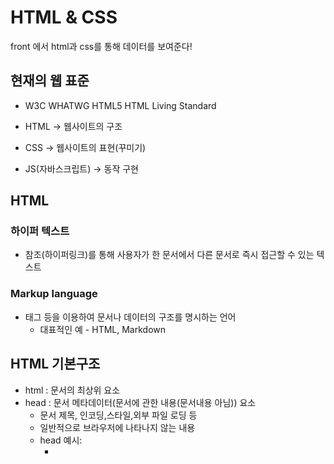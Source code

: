 # HTML & CSS
front 에서 html과 css를 통해 데이터를 보여준다!

## 현재의 웹 표준
* W3C   WHATWG  HTML5   HTML Living Standard

* HTML -> 웹사이트의 구조
* CSS -> 웹사이트의 표현(꾸미기)
* JS(자바스크립트) -> 동작 구현

## HTML
### 하이퍼 텍스트
* 참조(하이퍼링크)를 통해 사용자가 한 문서에서 다른 문서로 즉시 접근할 수 있는 텍스트
### Markup language
* 태그 등을 이용하여 문서나 데이터의 구조를 명시하는 언어
  * 대표적인 예 - HTML, Markdown

## HTML 기본구조
* html : 문서의 최상위 요소
* head : 문서 메타데이터(문서에 관한 내용(문서내용 아님)) 요소
  * 문서 제목, 인코딩,스타일,외부 파일 로딩 등
  * 일반적으로 브라우저에 나타나지 않는 내용
  * head 예시:
    * <title> : 브라우저 상단 타이틀
    * <meta> : 문서 레벨 메타데이터 요소
    * 등등
* body : 문서 본문 요소
  * 실제 화면 구성과 관련된 내용
```
<!-- emmet 자동완성-->
!탭 하면 기본 틀 자동완성
<!DOCTYPE html> -> html 이라는 것을 나타냄
<html lang="en"> -> 언어 설정
<head>
  <meta charset="UTF-8">
  <meta http-equiv="X-UA-Compatible" content="IE=edge">
  <meta name="viewport" content="width=device-width, initial-scale=1.0">
  <title>Document</title> -> 탭에 나오는 제목
</head>
<body>
  <h1>반가워요</h1> (h1 탭)
  <h2>여러개 커서 생김</h2> (h2*개수 탭)여러개 커서 생김
  <h2>여러개 커서 생김</h2> (컨트롤 d -> 다음단어 선택)
  <h2>여러개 커서 생김</h2> (쉬프트 클릭 -> 커서에서 마우스 누르는 데 까지 전체 선택)
  <h2>여러개 커서 생김</h2>
  <h2>여러개 커서 생김</h2>
</body>
</html>
```

## DOM(Document Object Model) 트리
* 텍스트 파일인 html 문서를 브라우저에서 렌더링 하기 위한 구조
  * html 문서에 대한 모델을 구성함
  * html 문서 내의 각 요소에 접근/수정에 필요한 프로퍼티와 메서드를 제공함.
  * 구역을 나눠서 편하게 만들기위함.

### 요소(element)
* 요소는 태그,내용 으로 나누어짐
* 시작태그와 종료 태그 그리고 태그 사이에 위치한 내용으로 구성
* 내용이 없는 태그들
  * br,hr,img,input,

### 속성
* 태그별로 사용할 수 있는 속성은 다르다.
* 작성 방식 통일하기!!
  * = 사용할때 공백은 사용안됨. 쌍따옴표 사용!
* 글로벌 어트리뷰트
  * 모든 html요소가 공통으로 사용할 수 있는 대표적인 속성.
### 시맨틱 태그
* html5 에서 의미론적 요소를 담은 태그의 등장
  * 기존 영역을 의미하는 div태그를 대체하여 사용
* 대표적인 시맨틱 태그 목록
  * header : 문서 전체나 섹션의 헤더
  * nev 내비게이션
  * aside : 사이드에 위치한 공간, 메인 콘텐츠와 관련성이 적은 콘텐츠
  * section : 문서의 일반적인 구분, 컨텐츠의 그룹을 표현
  * article : 문서, 페이지, 사이트 안에서 독립적으로 구분되는 영역
  * footer : 문서 전체나 섹션의 푸터(마지막 부분)
* 구역을 나누는 것 뿐만 아니라 '의미'를 가지는 태그를 활용하기 위해 노력
* 요소의 의미가 명확해지기 때문에 코드의 가독성을 높이고 유지보수를 쉽게함

# HTML 문서 구조화
## 인라인 / 블록 요소
* 기본적으로 인라인과 블록이 있음
* 인라인은 기본적으로 가로로배열(글자)
* 블록은 기본적으로 한칸을 통채로 차지함.(세로 문단)
* 인라인은 넓이와 높이가 기본적으로 무시됨.<BR>
넓이는 조정불가능하지만 높이는 라인높이조절로 가능은 함.

## 테이블
* 테이블의 각 영역을 명시하기 위해 <thead><tbody><tfoot> 요소를 활용.
* <tr> 로 가로 줄을 구성하고 내부에는 <th> 또는 <td>로 셀을 구성

## form
  * <form> 은 정보를 서버에 제출하기 위한 영역
  * <form> 기본 속성
    * action : form을 처리할 서버의 url(데이터를 어디로 보낼지?)
    * method : form 을 제출할 때 사용할 http 메서드(get 혹은 post) (데이터를 어떻게 처리할지?)
    * enctype : method가 post인 경우 데이터의 유형
  
# CSS
스타일을 지정하기 위한 언어<BR>
선택하고, 스타일을 지정한다.

## CSS 구문 예시
```
h1{ #모든 h1(선택자)
  color: blue;#선언
  font-size: 15px;
  # 속성 : 값
}
```
## 선택자 유형
* 기본 선택자(많이 중요)
  * 전체 선택자,요소 선택자
  * 클래스 선택자, 아이디 선택자, 속성 선택자
* 결합자(중요)
* 의사 클래스/요소

## CSS 적용 우선순위
1. 중요도 - 사용시 주의
  * !important
2. 우선순위
  * 인라인>id>class,속성pseudo-class > 요소,ps
3. css 파일 로딩 순서

## CSS 상속
* CSS는 상속을 통해 부모 요소의 속성을 자식에게 상속한다.
  * 속성 중에는 상속이 되는 것과 되지 않는 것들이 있다.
  * 상속 되는것 예시
    * TEXT관련 요소(FONT,COLOR),opacity,visibility 등
  * 상속 되지 않는 것 예시
    * box model 과련 요소(width, height, margin,padding 등),
    position 관련 요소(position, top/right/bottom/left,z-index 등)

## CSS 기본 스타일
### 크기 단위
* PX(픽셀)
  * 모니터 해상도의 한 화소인 '픽셀'기준
  * 픽셀의 크기는 변하지 않기 때문에 고정적인 단위
* % 
  * 백분율 단위
* em
  * (바로 위, 부모 요소에 대한) 상속의 영향을 받음
  * 배수 단위, 요소에 지정된 사이즈에 상대적인 사이즈를 가짐
* rem
  * (바로 위, 부모 요소에 대한) 상속의 영향을 받지 않음
  * 최상위 요소(html)의 사이즈를 기준으로 배수 단위를 가짐
* viewport
  * 웹 페이지를 방문한 유저에게 바로 보이게 되는 웹 컨텐츠의 영역(디바이스 화면)
  * 디바이스의 뷰포트를 기준으로 상대적인 사이즈가 결정됨

### 색상 단위
1. 색상 키워드
* 대소문자를 구분하지않음
* 특정 색을 직접 글자로 나타냄
2. rgb색상
* 표기법 사용해 특정 색 입력
3. hsl 색상
* 색상,채도,명도 를 통해 특정 색 표현
### CSS 문서 표현
* 텍스트
  * 서체,서체 스타일 (폰트)
  * 자간, 단어 간격, 행간, 들여쓰기 등
* 컬러,배경색 등
* 기타 HTML 태그별 스타일링
  * 목록, 표

## 선택자 심화
* 자손 결합자 (모든 하위요소)
* 자식 결합자 (바로 아래요소)
* 일반 형제 결합자:
  * selectorA의 형제 요소 중 뒤에 위치하는 selector B의 요소 선택
  * p ~ span
* 인접 형제 결합자
  * selectorA의 형제 요소 중 바로 뒤에 위치하는 selector B의 요소 선택
  * p + span

# CSS Box Model
* 모든 요소는 박스 모델이고 , 위에서 아래로 왼쪽에서 오른쪽으로 쌓인다.
## 구성
* margin : 테두리 바깥의 외부 여백, 배경색 지정 불가
* border : 테두리 영역
* padding : 테두리 안쪽의 내부 여백, 요소에 적용된 배경색, 이미지는 padding 까지 적용
* content : 글이나 이미지 등 요소의 실제 내용

## box-sizing
* 기본적으로 모든 요소의 box-sizing은 content-box
  * Padding을 제외한 순수 contents 영역만을 box로 지정
* 다만, 우리가 일반적으로 영역을 볼 떄는 border까지의 너비를 100px로 보는 것을 원함
  * 그 경우 box-sizing을 border-box로 설정

## css display
* display : block
  * 줄바꿈이 일어나는 요소
  * 화면 크기 전체의 가로 폿
  * 블록 레벨 요소 안에 인라인 레벨 요소가 들어갈 수 있음
* display : inline
  * 줄바꿈이 일어나지 않는 행의 일부 요소
  * content 너비만큼 가로폭 차지
  * width,height,margin-top,margin-bottom 지정 불가
  * 상하 여백은 line-height로 지정
* display : inline-block
  * block 과 inline 요소의 특징을 모두 가짐
  * inline 처럼 한 줄에 표시 가능하고, 블록처럼 넓이 높이 등 설정 가능
* display : none
  * 해당 요소를 화면에 표시하지 않고, 공간조차 부여되지않음
  * 히든은 공간은 차지하나 화면에 표시만 안하는것.

## 블록래밸의 요소와 인라인레벨 요소
* block
  * div/ul,ol,li/ p/ hr/form 등
* inline
  * span / a / img / input, label / b, em, i, strong 등